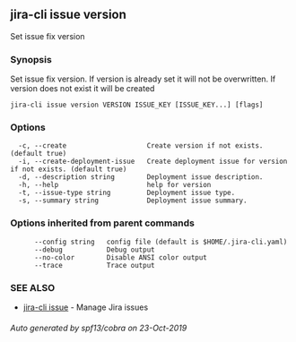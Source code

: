 ## jira-cli issue version

Set issue fix version

### Synopsis

Set issue fix version. 
If version is already set it will not be overwritten. 
If version does not exist it will be created

```
jira-cli issue version VERSION ISSUE_KEY [ISSUE_KEY...] [flags]
```

### Options

```
  -c, --create                    Create version if not exists. (default true)
  -i, --create-deployment-issue   Create deployment issue for version if not exists. (default true)
  -d, --description string        Deployment issue description.
  -h, --help                      help for version
  -t, --issue-type string         Deployment issue type.
  -s, --summary string            Deployment issue summary.
```

### Options inherited from parent commands

```
      --config string   config file (default is $HOME/.jira-cli.yaml)
      --debug           Debug output
      --no-color        Disable ANSI color output
      --trace           Trace output
```

### SEE ALSO

* [jira-cli issue](jira-cli_issue.md)	 - Manage Jira issues

###### Auto generated by spf13/cobra on 23-Oct-2019
